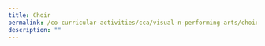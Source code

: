 ```yaml
---
title: Choir
permalink: /co-curricular-activities/cca/visual-n-performing-arts/choir/
description: ""
---
```

